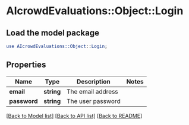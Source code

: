# AIcrowdEvaluations::Object::Login

## Load the model package
```perl
use AIcrowdEvaluations::Object::Login;
```

## Properties
Name | Type | Description | Notes
------------ | ------------- | ------------- | -------------
**email** | **string** | The email address | 
**password** | **string** | The user password  | 

[[Back to Model list]](../README.md#documentation-for-models) [[Back to API list]](../README.md#documentation-for-api-endpoints) [[Back to README]](../README.md)


